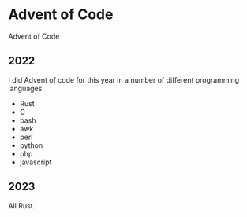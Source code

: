 # Advent of Code
Advent of Code

## 2022
I did Advent of code for this year in a number of different programming languages.
- Rust
- C
- bash
- awk
- perl
- python
- php
- javascript

## 2023
All Rust.
